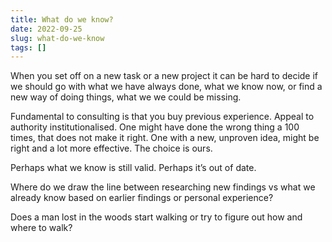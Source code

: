 ```yaml
---
title: What do we know?
date: 2022-09-25
slug: what-do-we-know
tags: []
---
```


When you set off on a new task or a new project it can be hard to decide if we should go with what we have always done, what we know now, or find a new way of doing things, what we we could be missing.

Fundamental to consulting is that you buy previous experience. Appeal to authority institutionalised. One might have done the wrong thing a 100 times, that does not make it right. One with a new, unproven idea, might be right and a lot more effective. The choice is ours.

Perhaps what we know is still valid. Perhaps it’s out of date.

Where do we draw the line between researching new findings vs what we already know based on earlier findings or personal experience?

Does a man lost in the woods start walking or try to figure out how and where to walk?


